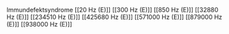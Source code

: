 Immundefektsyndrome
[[20 Hz (E)]]
[[300 Hz (E)]]
[[850 Hz (E)]]
[[32880 Hz (E)]]
[[234510 Hz (E)]]
[[425680 Hz (E)]]
[[571000 Hz (E)]]
[[879000 Hz (E)]]
[[938000 Hz (E)]]